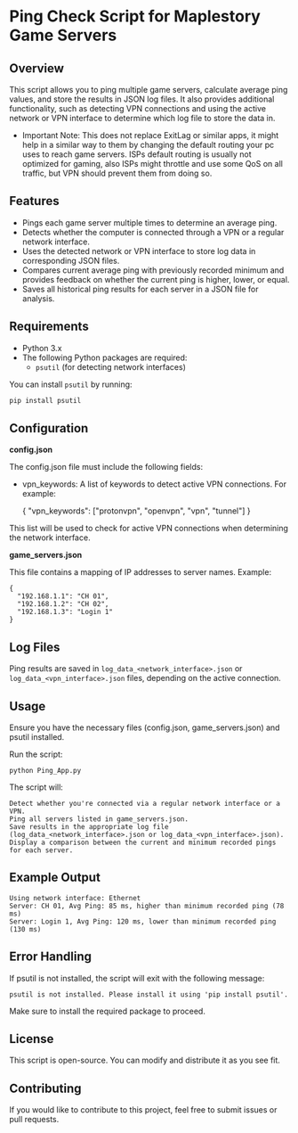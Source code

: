 # Ping Check Script for Maplestory Game Servers

## Overview

This script allows you to ping multiple game servers, calculate average ping values, and store the results in JSON log files. 
It also provides additional functionality, such as detecting VPN connections and using the active network or VPN interface to determine which log file to store the data in.

* Important Note: This does not replace ExitLag or similar apps, it might help in a similar way to them by changing the default routing your pc uses to reach game servers. ISPs default routing is usually not optimized for gaming, also ISPs might throttle and use some QoS on all traffic, but VPN should prevent them from doing so. 

## Features

- Pings each game server multiple times to determine an average ping.
- Detects whether the computer is connected through a VPN or a regular network interface.
- Uses the detected network or VPN interface to store log data in corresponding JSON files.
- Compares current average ping with previously recorded minimum and provides feedback on whether the current ping is higher, lower, or equal.
- Saves all historical ping results for each server in a JSON file for analysis.

## Requirements

- Python 3.x
- The following Python packages are required:
  - `psutil` (for detecting network interfaces)

You can install `psutil` by running:

```bash
pip install psutil
```

## Configuration
**config.json**

The config.json file must include the following fields:

* vpn_keywords: A list of keywords to detect active VPN connections. For example:


    {
      "vpn_keywords": ["protonvpn", "openvpn", "vpn", "tunnel"]
    }

This list will be used to check for active VPN connections when determining the network interface.

**game_servers.json**

This file contains a mapping of IP addresses to server names. Example:

    {
      "192.168.1.1": "CH 01",
      "192.168.1.2": "CH 02",
      "192.168.1.3": "Login 1"
    }

## Log Files

Ping results are saved in `log_data_<network_interface>.json` or `log_data_<vpn_interface>.json` files, depending on the active connection.

## Usage

Ensure you have the necessary files (config.json, game_servers.json) and psutil installed.

Run the script:

    python Ping_App.py

The script will:

    Detect whether you're connected via a regular network interface or a VPN.
    Ping all servers listed in game_servers.json.
    Save results in the appropriate log file (log_data_<network_interface>.json or log_data_<vpn_interface>.json).
    Display a comparison between the current and minimum recorded pings for each server.

## Example Output


    Using network interface: Ethernet
    Server: CH 01, Avg Ping: 85 ms, higher than minimum recorded ping (78 ms)
    Server: Login 1, Avg Ping: 120 ms, lower than minimum recorded ping (130 ms)

## Error Handling

If psutil is not installed, the script will exit with the following message:

    psutil is not installed. Please install it using 'pip install psutil'.

Make sure to install the required package to proceed.

## License

This script is open-source. You can modify and distribute it as you see fit.
## Contributing

If you would like to contribute to this project, feel free to submit issues or pull requests.